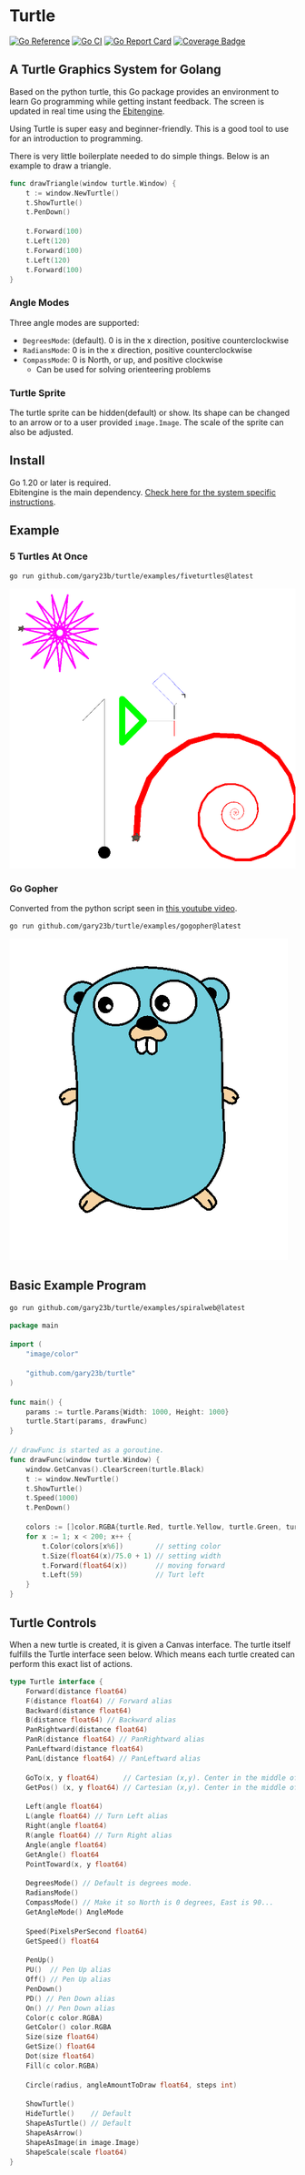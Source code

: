 # Turtle

[![Go Reference](https://pkg.go.dev/badge/github.com/gary23b/turtle.svg)](https://pkg.go.dev/github.com/gary23b/turtle)
[![Go CI](https://github.com/gary23b/turtle/actions/workflows/go.yml/badge.svg)](https://github.com/gary23b/turtle/actions/workflows/go.yml)
[![Go Report Card](https://goreportcard.com/badge/github.com/gary23b/turtle)](https://goreportcard.com/report/github.com/gary23b/turtle)
[![Coverage Badge](https://img.shields.io/endpoint?url=https://gist.githubusercontent.com/gary23b/fc54fb0b86a835ca3f907efc85a1d61c/raw/gary23b_turtle_main.json)](https://github.com/gary23b/turtle/actions)

## A Turtle Graphics System for Golang

Based on the python turtle, this Go package provides an environment to learn Go programming while getting instant feedback. The screen is updated in real time using the [Ebitengine](https://ebitengine.org/).

Using Turtle is super easy and beginner-friendly. This is a good tool to use for an introduction to programming.

There is very little boilerplate needed to do simple things. Below is an example to draw a triangle.

```go
func drawTriangle(window turtle.Window) {
	t := window.NewTurtle()
	t.ShowTurtle()
	t.PenDown()

	t.Forward(100)
	t.Left(120)
	t.Forward(100)
	t.Left(120)
	t.Forward(100)
}
```

### Angle Modes

Three angle modes are supported:

- `DegreesMode`: (default). 0 is in the x direction, positive counterclockwise
- `RadiansMode`: 0 is in the x direction, positive counterclockwise
- `CompassMode`: 0 is North, or up, and positive clockwise
  - Can be used for solving orienteering problems

### Turtle Sprite

The turtle sprite can be hidden(default) or show. Its shape can be changed to an arrow or to a user provided `image.Image`. The scale of the sprite can also be adjusted.

## Install

Go 1.20 or later is required.<br>
Ebitengine is the main dependency. [Check here for the system specific instructions](https://ebitengine.org/en/documents/install.html).

## Example

### 5 Turtles At Once

```bash
go run github.com/gary23b/turtle/examples/fiveturtles@latest
```

![Example Picture](https://github.com/gary23b/turtle/blob/main/examples/fiveturtles/turtlebasic.png)

### Go Gopher

Converted from the python script seen in [this youtube video](https://www.youtube.com/watch?v=d8A1jqOGzNE).

```bash
go run github.com/gary23b/turtle/examples/gogopher@latest
```

![Example Picture](https://github.com/gary23b/turtle/blob/main/examples/gogopher/GoGopher.png)

## Basic Example Program

```bash
go run github.com/gary23b/turtle/examples/spiralweb@latest
```

```go
package main

import (
	"image/color"

	"github.com/gary23b/turtle"
)

func main() {
	params := turtle.Params{Width: 1000, Height: 1000}
	turtle.Start(params, drawFunc)
}

// drawFunc is started as a goroutine.
func drawFunc(window turtle.Window) {
	window.GetCanvas().ClearScreen(turtle.Black)
	t := window.NewTurtle()
	t.ShowTurtle()
	t.Speed(1000)
	t.PenDown()

	colors := []color.RGBA{turtle.Red, turtle.Yellow, turtle.Green, turtle.Purple, turtle.Blue, turtle.Orange}
	for x := 1; x < 200; x++ {
		t.Color(colors[x%6])        // setting color
		t.Size(float64(x)/75.0 + 1) // setting width
		t.Forward(float64(x))       // moving forward
		t.Left(59)                  // Turt left
	}
}
```

## Turtle Controls

When a new turtle is created, it is given a Canvas interface. The turtle itself fulfills the Turtle interface seen below.
Which means each turtle created can perform this exact list of actions.

```go
type Turtle interface {
	Forward(distance float64)
	F(distance float64) // Forward alias
	Backward(distance float64)
	B(distance float64) // Backward alias
	PanRightward(distance float64)
	PanR(distance float64) // PanRightward alias
	PanLeftward(distance float64)
	PanL(distance float64) // PanLeftward alias

	GoTo(x, y float64)      // Cartesian (x,y). Center in the middle of the window
	GetPos() (x, y float64) // Cartesian (x,y). Center in the middle of the window

	Left(angle float64)
	L(angle float64) // Turn Left alias
	Right(angle float64)
	R(angle float64) // Turn Right alias
	Angle(angle float64)
	GetAngle() float64
	PointToward(x, y float64)

	DegreesMode() // Default is degrees mode.
	RadiansMode()
	CompassMode() // Make it so North is 0 degrees, East is 90...
	GetAngleMode() AngleMode

	Speed(PixelsPerSecond float64)
	GetSpeed() float64

	PenUp()
	PU()  // Pen Up alias
	Off() // Pen Up alias
	PenDown()
	PD() // Pen Down alias
	On() // Pen Down alias
	Color(c color.RGBA)
	GetColor() color.RGBA
	Size(size float64)
	GetSize() float64
	Dot(size float64)
	Fill(c color.RGBA)

	Circle(radius, angleAmountToDraw float64, steps int)

	ShowTurtle()
	HideTurtle()    // Default
	ShapeAsTurtle() // Default
	ShapeAsArrow()
	ShapeAsImage(in image.Image)
	ShapeScale(scale float64)
}
```
